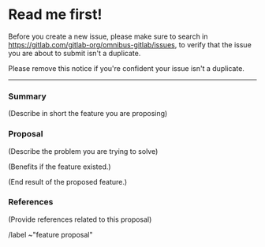 #  Read me first!

Before you create a new issue, please make sure to search in https://gitlab.com/gitlab-org/omnibus-gitlab/issues,
to verify that the issue you are about to submit isn't a duplicate.

Please remove this notice if you're confident your issue isn't a duplicate.

------

### Summary

(Describe in short the feature you are proposing)

### Proposal

(Describe the problem you are trying to solve)

(Benefits if the feature existed.)

(End result of the proposed feature.)

### References

(Provide references related to this proposal)

/label ~"feature proposal"
